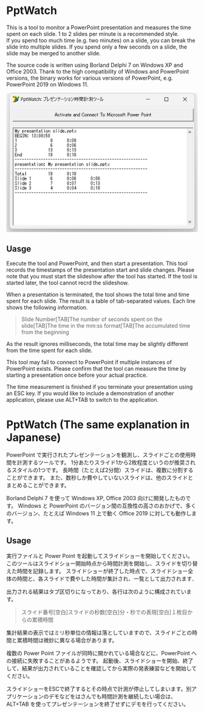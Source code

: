 # PptWatch

This is a tool to monitor a PowerPoint presentation and measures the time spent on each slide.
1 to 2 slides per minute is a recommended style.  
If you spend too much time (e.g. two minutes) on a slide, you can break the slide into multiple slides.
If you spend only a few seconds on a slide, the slide may be merged to another slide.

The source code is written using Borland Delphi 7 on Windows XP and Office 2003.
Thank to the high compatibility of Windows and PowerPoint versions, the binary works for various versions of PowerPoint, e.g. PowerPoint 2019 on Windows 11.

![Screenshot](screenshot.png)

## Uasge

Execute the tool and PowerPoint, and then start a presentation.
This tool records the timestamps of the presentation start and slide changes.
Please note that you must start the slideshow after the tool has started. 
If the tool is started later, the tool cannot recrd the slideshow.

When a presentation is terminated, the tool shows the total time and time spent for each slide.
The result is a table of tab-separated values.
Each line shows the following information.

> Slide Number[TAB]The number of seconds spent on the slide[TAB]The time in the mm:ss format[TAB]The accumulated time from the beginning

As the result ignores milliseconds, the total time may be slightly different from the time spent for each slide.

This tool may fail to connect to PowerPoint if multiple instances of PowerPoint exists.
Please confirm that the tool can measure the time by starting a presentation once before your actual practice.

The time measurement is finished if you terminate your presentation using an ESC key.
If you would like to include a demonstration of another application, please use ALT+TAB to switch to the application.


# PptWatch (The same explanation in Japanese)

PowerPoint で実行されたプレゼンテーションを観測し、スライドごとの使用時間を計測するツールです。
1分あたりスライド1から2枚程度というのが推奨されるスタイルの1つです。
長時間（たとえば2分間）スライドは、複数に分割することができます。
また、数秒しか費やしていないスライドは、他のスライドとまとめることができます。

Borland Delphi 7 を使って Windows XP, Office 2003 向けに開発したものです。
Windows と PowerPoint のバージョン間の互換性の高さのおかげで、多くのバージョン、たとえば Windows 11 上で動く Office 2019 に対しても動作します。

## Usage 

実行ファイルと Power Point を起動してスライドショーを開始してください。
このツールはスライドショー開始時点から時間計測を開始し、スライドを切り替えた時間を記録します。
スライドショーが終了した時点で、スライドショー全体の時間と、各スライドで費やした時間が集計され、一覧として出力されます．

出力される結果はタブ区切りになっており、各行は次のように構成されています。

> スライド番号[空白]スライドの秒数[空白]分・秒での表現[空白]１枚目からの累積時間

集計結果の表示ではミリ秒単位の情報は落としていますので、スライドごとの時間と累積時間は微妙に異なる場合があります。


複数の Power Point ファイルが同時に開かれている場合などに、PowerPoint への接続に失敗することがあるようです。
起動後、スライドショーを開始、終了して、結果が出力されていることを確認してから実際の発表練習などを開始してください。

スライドショーをESCで終了するとその時点で計測が停止してしまいます。別アプリケーションのデモなどをはさんでも時間計測を継続したい場合は、ALT+TAB を使ってプレゼンテーションを終了せずにデモを行ってください。
